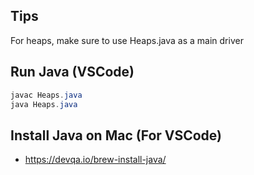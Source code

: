 ## Tips
For heaps, make sure to use Heaps.java as a main driver

## Run Java (VSCode)
```java
javac Heaps.java
java Heaps.java
```

## Install Java on Mac (For VSCode)
- https://devqa.io/brew-install-java/